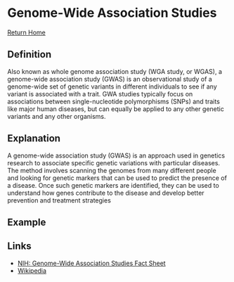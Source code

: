 # Genome-Wide Association Studies

[Return Home](../README.md)

## Definition

Also known as whole genome association study (WGA study, or WGAS), a genome-wide association study (GWAS) is an observational study of a genome-wide set of genetic variants in different individuals to see if any variant is associated with a trait. GWA studies typically focus on associations between single-nucleotide polymorphisms (SNPs) and traits like major human diseases, but can equally be applied to any other genetic variants and any other organisms.

## Explanation

A genome-wide association study (GWAS) is an approach used in genetics research to associate specific genetic variations with particular diseases. The method involves scanning the genomes from many different people and looking for genetic markers that can be used to predict the presence of a disease. Once such genetic markers are identified, they can be used to understand how genes contribute to the disease and develop better prevention and treatment strategies

## Example

 

## Links

* [NIH: Genome-Wide Association Studies Fact Sheet](https://www.genome.gov/about-genomics/fact-sheets/Genome-Wide-Association-Studies-Fact-Sheet)
* [Wikipedia](https://en.wikipedia.org/wiki/Genome-wide_association_study)